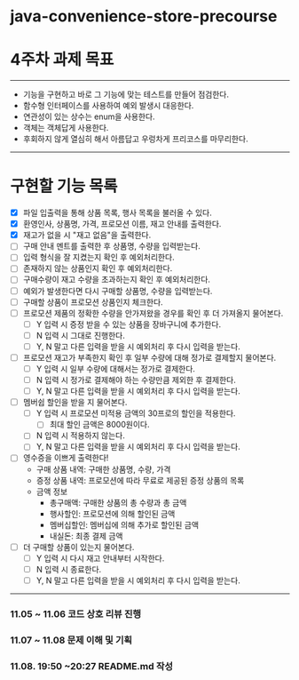 # java-convenience-store-precourse

# 4주차 과제 목표

---
- 기능을 구현하고 바로 그 기능에 맞는 테스트를 만들어 점검한다.
- 함수형 인터페이스를 사용하여 예외 발생시 대응한다.
- 연관성이 있는 상수는 enum을 사용한다.
- 객체는 객체답게 사용한다.
- 후회하지 않게 열심히 해서 아름답고 우렁차게 프리코스를 마무리한다.

---
# 구현할 기능 목록

-[x] 파일 입출력을 통해 상품 목록, 행사 목록을 불러올 수 있다.
-[x] 환영인사, 상품명, 가격, 프로모션 이름, 재고 안내를 출력한다.
-[x] 재고가 없을 시 "재고 없음"을 출력한다.
-[ ] 구매 안내 멘트를 출력한 후 상품명, 수량을 입력받는다.
-[ ] 입력 형식을 잘 지켰는지 확인 후 예외처리한다.
-[ ] 존재하지 않는 상품인지 확인 후 예외처리한다.
-[ ] 구매수량이 재고 수량을 초과하는지 확인 후 예외처리한다.
-[ ] 예외가 발생한다면 다시 구매할 상품명, 수량을 입력받는다.
-[ ] 구매할 상품이 프로모션 상품인지 체크한다.
-[ ] 프로모션 제품의 정확한 수량을 안가져왔을 경우를 확인 후 더 가져올지 물어본다.
    -[ ] Y 입력 시 증정 받을 수 있는 상품을 장바구니에 추가한다.
    -[ ] N 입력 시 그대로 진행한다.
    -[ ] Y, N 말고 다른 입력을 받을 시 예외처리 후 다시 입력을 받는다.
-[ ] 프로모션 재고가 부족한지 확인 후 일부 수량에 대해 정가로 결제할지 물어본다.
    -[ ] Y 입력 시 일부 수량에 대해서는 정가로 결제한다.
    -[ ] N 입력 시 정가로 결제해야 하는 수량만큼 제외한 후 결제한다.
    -[ ] Y, N 말고 다른 입력을 받을 시 예외처리 후 다시 입력을 받는다.
-[ ] 멤버쉽 할인을 받을 지 물어본다.
    -[ ] Y 입력 시 프로모션 미적용 금액의 30프로의 할인을 적용한다.
        -[ ] 최대 할인 금액은 8000원이다.
    -[ ] N 입력 시 적용하지 않는다.
    -[ ] Y, N 말고 다른 입력을 받을 시 예외처리 후 다시 입력을 받는다.
-[ ] 영수증을 이쁘게 출력한다!
    - 구매 상품 내역: 구매한 상품명, 수량, 가격
    - 증정 상품 내역: 프로모션에 따라 무료로 제공된 증정 상품의 목록
    - 금액 정보
        - 총구매액: 구매한 상품의 총 수량과 총 금액
        - 행사할인: 프로모션에 의해 할인된 금액
        - 멤버십할인: 멤버십에 의해 추가로 할인된 금액
        - 내실돈: 최종 결제 금액
-[ ] 더 구매할 상품이 있는지 물어본다.
    -[ ] Y 입력 시 다시 재고 안내부터 시작한다.
    -[ ] N 입력 시 종료한다.
    -[ ] Y, N 말고 다른 입력을 받을 시 예외처리 후 다시 입력을 받는다.

---
### 11.05 ~ 11.06 코드 상호 리뷰 진행
### 11.07 ~ 11.08 문제 이해 및 기획
### 11.08. 19:50 ~20:27 README.md 작성

